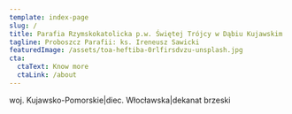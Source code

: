 ```yaml
---
template: index-page
slug: /
title: Parafia Rzymskokatolicka p.w. Świętej Trójcy w Dąbiu Kujawskim
tagline: Proboszcz Parafii: ks. Ireneusz Sawicki
featuredImage: /assets/toa-heftiba-0rlfirsdvzu-unsplash.jpg
cta:
  ctaText: Know more
  ctaLink: /about
---
```

woj. Kujawsko-Pomorskie|diec. Włocławska|dekanat brzeski